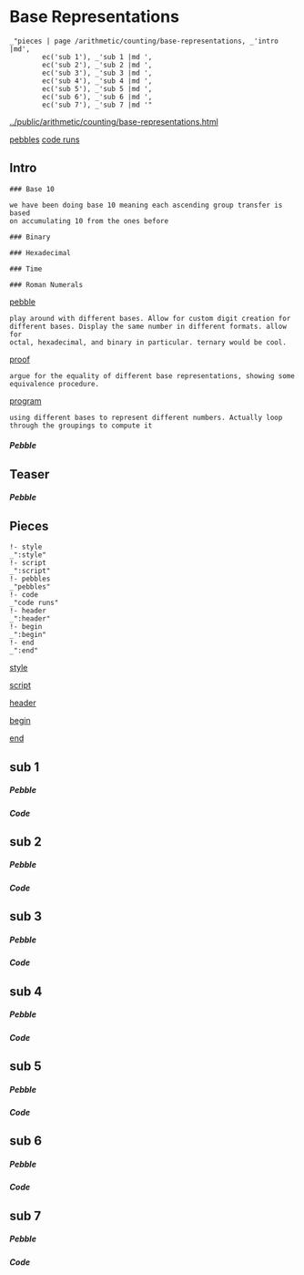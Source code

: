 # Base Representations

    _"pieces | page /arithmetic/counting/base-representations, _'intro |md',
            ec('sub 1'), _'sub 1 |md ',
            ec('sub 2'), _'sub 2 |md ',
            ec('sub 3'), _'sub 3 |md ',
            ec('sub 4'), _'sub 4 |md ',
            ec('sub 5'), _'sub 5 |md ',
            ec('sub 6'), _'sub 6 |md ',
            ec('sub 7'), _'sub 7 |md '"

[../public/arithmetic/counting/base-representations.html](# "save:")

[pebbles](#pebble "h5: | .join \n")
[code runs](#code "h5: | .join \n")

## Intro

    ### Base 10

    we have been doing base 10 meaning each ascending group transfer is based
    on accumulating 10 from the ones before

    ### Binary

    ### Hexadecimal

    ### Time

    ### Roman Numerals



[pebble]()

    play around with different bases. Allow for custom digit creation for
    different bases. Display the same number in different formats. allow for
    octal, hexadecimal, and binary in particular. ternary would be cool. 

[proof]()

    argue for the equality of different base representations, showing some
    equivalence procedure. 

[program]()

    using different bases to represent different numbers. Actually loop
    through the groupings to compute it


##### Pebble

## Teaser

##### Pebble

## Pieces

    !- style
    _":style"
    !- script
    _":script"
    !- pebbles
    _"pebbles"
    !- code
    _"code runs"
    !- header
    _":header"
    !- begin
    _":begin"
    !- end
    _":end"



[style]() 

[script]()

[header]()

[begin]()

[end]()

## sub 1




##### Pebble


##### Code


## sub 2




##### Pebble


##### Code


## sub 3




##### Pebble


##### Code


## sub 4




##### Pebble


##### Code


## sub 5




##### Pebble


##### Code


## sub 6




##### Pebble


##### Code


## sub 7




##### Pebble


##### Code


